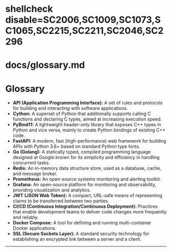# shellcheck disable=SC2006,SC1009,SC1073,SC1065,SC2215,SC2211,SC2046,SC2296
# docs/glossary.md

# Glossary

- **API (Application Programming Interface):** A set of rules and protocols for building and interacting with software applications.
- **Cython:** A superset of Python that additionally supports calling C functions and declaring C types, aimed at increasing execution speed.
- **PyBind11:** A lightweight header-only library that exposes C++ types in Python and vice versa, mainly to create Python bindings of existing C++ code.
- **FastAPI:** A modern, fast (high-performance) web framework for building APIs with Python 3.6+ based on standard Python type hints.
- **Go (Golang):** A statically typed, compiled programming language designed at Google known for its simplicity and efficiency in handling concurrent tasks.
- **Redis:** An in-memory data structure store, used as a database, cache, and message broker.
- **Prometheus:** An open-source systems monitoring and alerting toolkit.
- **Grafana:** An open-source platform for monitoring and observability, providing visualization and analytics.
- **JWT (JSON Web Token):** A compact, URL-safe means of representing claims to be transferred between two parties.
- **CI/CD (Continuous Integration/Continuous Deployment):** Practices that enable development teams to deliver code changes more frequently and reliably.
- **Docker Compose:** A tool for defining and running multi-container Docker applications.
- **SSL (Secure Sockets Layer):** A standard security technology for establishing an encrypted link between a server and a client.

---
